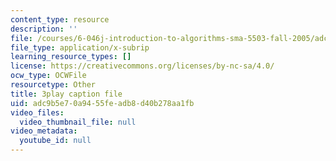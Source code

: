 ```yaml
---
content_type: resource
description: ''
file: /courses/6-046j-introduction-to-algorithms-sma-5503-fall-2005/adc9b5e70a9455feadb8d40b278aa1fb_s7QSM_hlS1U.vtt
file_type: application/x-subrip
learning_resource_types: []
license: https://creativecommons.org/licenses/by-nc-sa/4.0/
ocw_type: OCWFile
resourcetype: Other
title: 3play caption file
uid: adc9b5e7-0a94-55fe-adb8-d40b278aa1fb
video_files:
  video_thumbnail_file: null
video_metadata:
  youtube_id: null
---
```

